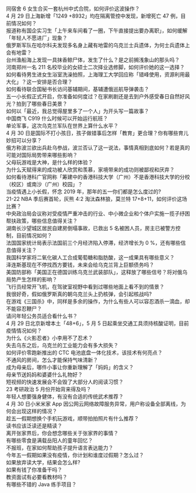 同宿舍 6 女生合买一套杭州中式合院，如何评价这波操作？  
4 月 29 日上海新增「1249 +8932」均在隔离管控中发现，新增死亡 47 例，目前情况如何？  
报道称有国企实习生「上午来车间看了一圈，下午直接提出要办离职」，如何缓解「年轻人不愿进厂」现象？  
俄罗斯军队在哈尔科夫发现多名身上藏有地雷的乌克兰士兵遗体，为何士兵遗体上会有地雷？  
台州渔船海上发现一具抹香鲸尸体，发生了什么？是之前搁浅象山的那头吗？  
河南郑州一名 211 名校毕业的女硕士二次择业选修脚，如何评价她的这一选择？  
如何看待男生进女生浴室洗澡拍照，上海理工大学回应称「错峰使用，资源利用最大化」？这一安排是否合理？  
如何看待联合国秘书长访问基辅期间，基辅遭俄巡航导弹袭击？  
五一小长假正式开启，你准备如何度过？在家刷剧还是去到户外感受春日自然好风光？拍到了哪些春日美景？  
如何以「最近，我总觉得屋里多了一个人」为开头写一篇故事？  
中国商飞 C919 什么时候可以开始运行航班？  
单论军事，这次乌克兰军队在世界上算什么水平？  
4 月 30 日是国际不打小孩日，孩子做错事后怎样「教育」更合理？你有哪些育儿妙招可以分享？  
俄方称波兰欲出兵赴乌参战，波兰否认了这一说法，事情真相到底如何？若是真的可能对国际局势带来哪些影响？  
父母玩游戏是大神，是什么样的体验？  
为什么天赋得来的成功被人欣赏和羡慕，家境带来的成功则被鄙视和厌弃？  
如何看待港科广官网称「筹建中的香港科技大学（广州）不是香港科技大学的分校（校区）或南沙（广州）校园」？  
当疫情遇上小长假，怀念 2019 年，那年的五一你们都是怎么度过的?  
21-22 NBA 季后赛首轮，灰熊 4:2 淘汰森林狼，莫兰特 17+8+11，如何评价这场比赛？  
中央政治局会议称对受疫情严重冲击的行业、中小微企业和个体户实施一揽子纾困帮扶政策，哪些信息值得关注？  
湖南长沙望城区居民自建房倒塌事故，已救出 5 名被困人员，房主已被警方控制，目前情况如何？  
法国国家统计局表示法国前三个月经济陷入停滞，经济增长为 0 %，还有哪些信息值得关注？  
我国科学家将二氧化碳人工合成葡萄糖和脂肪酸，这一成果具有哪些意义？  
泽连斯基现在不停找西方要钱，未来会给乌克兰背上巨额债务吗？  
美国防部称「美国正在德国训练乌克兰武装部队」，这释放了哪些信号？将对俄乌局势产生怎样的影响？  
飞行员经常开飞机，在驾驶室视野中看到过哪些地面上看不到的情景？  
我很好奇，假如俄罗斯真的朝乌克兰头上扔核弹，会引起核战吗?  
在游戏《三国杀》中，同样是多余的操作，为什么有些人可以容忍酒杀一滴血，却不能容忍鞭尸？  
请问年轻公务员适合看什么书？  
4 月 29 日北京新增本土「48+6」，5 月 5 日起乘坐交通工具须持核酸证明，目前疫情情况如何？  
为什么《火影忍者》小李用不了忍术？  
失去乌东之后，乌克兰的工业能力会有多大损失？  
如何评价零跑新推出的 CTC 电池底盘一体化技术，该技术有何亮点？  
不通风的房间，怎么才能保持气味清新？  
成为母亲后，哪件小事让你重新理解了「妈妈」的含义？  
母亲节送妈妈和婆婆什么礼物好？  
短视频的快速发展会不会毁了大部分人的阅读习惯？  
23 考研政治 5 月份开始背来得及吗？  
年轻人想要强身健体，有没有合适的传统武术推荐？  
4 月 30 日小米米家 App 因公网云网络故障服务异常，用户称设备全部离线，为何会出现这样的情况？  
趁五一假期想换个手机玩游戏，顺带拍拍照片有什么推荐？  
读书应该泛读还是精读？  
离开张家界后，你会想念哪些关于张家界的事情？  
有哪些零食是满载岳阳人的童年回忆？  
不报班，在家如何帮助孩子提升语言表达能力？  
今年五一假期如果没有疫情，你计划和谁度过假期？怎么过？  
如果放弃读大学，结果会怎么样?  
如果有钱了你准备干吗？  
教资面试有必要看教材吗？  
有哪些不错的 Java 练手项目？  
